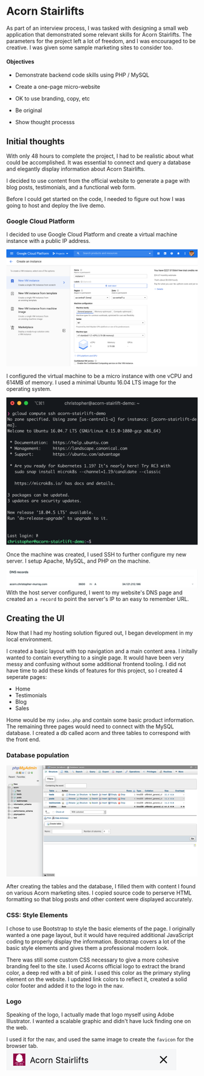 # Acorn Stairlifts 

As part of an interview process, I was tasked with designing a small web application that demonstrated some relevant skills for Acorn Stairlifts. The parameters for the project left a lot of freedom, and I was encouraged to be creative. I was given some sample marketing sites to consider too. 

#### Objectives

* Demonstrate backend code skills using PHP / MySQL

* Create a one-page micro-website

* OK to use branding, copy, etc

* Be original

* Show thought processs

  

## Initial thoughts

With only 48 hours to complete the project, I had to be realistic about what could be accomplished. It was essential to connect and query a database and elegantly display information about Acorn Stairlifts.

I decided to use content from the official website to generate a page with blog posts, testimonials, and a functional web form.

Before I could get started on the code, I needed to figure out how I was going to host and deploy the live demo. 

### Google Cloud Platform

I decided to use Google Cloud Platform and create a virtual machine instance with a public IP address. 

<img src="acorn_screenshots/gcp-vm.png" alt="Google Cloud Platform VM Creation"  />

I configured the virtual machine to be a micro instance with one vCPU and 614MB of memory. I used a minimal Ubuntu 16.04 LTS image for the operating system.

![ssh terminal](acorn_screenshots/ssh.png)

Once the machine was created, I used SSH to further configure my new server. I setup Apache, MySQL, and PHP on the machine.

![dns settings](acorn_screenshots/dns.png)With the host server configured, I went to my website's DNS page and created an `a record` to point the server's IP to an easy to remember URL.



## Creating the UI 

Now that I had my hosting solution figured out, I began development in my local environment. 

I created a basic layout with top navigation and a main content area. I initally wanted to contain everything to a single page. It would have been very messy and confusing without some additional frontend tooling. I did not have time to add these kinds of features for this project, so I created 4 seperate pages:

* Home
* Testimonials
* Blog
* Sales

Home would be my `index.php` and contain some basic product information. The remaining three pages would need to connect with the MySQL database. I created a db called acorn and three tables to correspond with the front end.

### Database population
<img src="acorn_screenshots/phpmyadmin.png" alt="phpmyadmin" />

After creating the tables and the database, I filled them with content I found on various Acorn marketing sites. I copied source code to perserve HTML formatting so that blog posts and other content were displayed accurately.

### CSS: Style Elements

I chose to use Bootstrap to style the basic elements of the page. I originally wanted a one page layout, but it would have required additional JavaScript coding to properly display the information. Bootstrap covers a lot of the basic style elements and gives them a professional modern look.

There was still some custom CSS necessary to give a more cohesive branding feel to the site. I used Acorns official logo to extract the brand color, a deep red with a bit of pink. I used this color as the primary styling element on the website. I updated link colors to reflect it, created a solid color footer and added it to the logo in the nav.

### Logo
Speaking of the logo, I actually made that logo myself using Adobe Illustrator. I wanted a scalable graphic and didn't have luck finding one on the web. 

I used it for the nav, and used the same image to create the `favicon` for the browser tab.  
<img src="acorn_screenshots/favicon.png" alt="favicon" />

